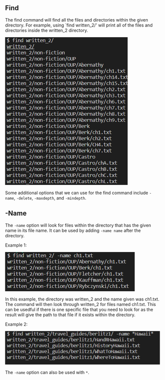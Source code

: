 ## Find
The find command will find all the files and directories within the given directory. For example, using `find written_2/' will print all of the files and directories inside the written_2 directory.

![find example](https://github.com/jliu0140/cse15l-lab-reports/blob/main/report3/find.PNG?raw=true)

Some additional options that we can use for the find command include `-name`, `-delete`, `-maxdepth`, and `-mindepth`.

## -Name
The `-name` option will look for files within the directory that has the given name in its file name. It can be used by adding `-name name` after the directory.

Example 1:

![-name ex1](https://github.com/jliu0140/cse15l-lab-reports/blob/main/report3/-name%20example.PNG?raw=true)

In this example, the directory was written_2 and the name given was ch1.txt. The command will then look through written_2 for files named ch1.txt. This can be usedful if there is one specific file that you need to look for as the result will give the path to that file if it exists within the directory.

Example 2:

![name ex2](https://github.com/jliu0140/cse15l-lab-reports/blob/main/report3/-name%20example2.PNG?raw=true)

The `-name` option can also be used with `*`. 
